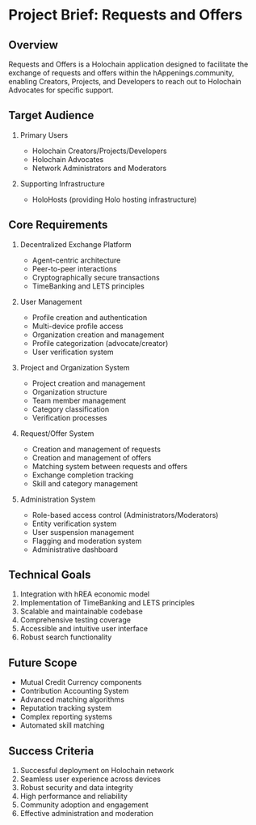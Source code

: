 # Project Brief: Requests and Offers

## Overview
Requests and Offers is a Holochain application designed to facilitate the exchange of requests and offers within the hAppenings.community, enabling Creators, Projects, and Developers to reach out to Holochain Advocates for specific support.

## Target Audience
1. Primary Users
   - Holochain Creators/Projects/Developers
   - Holochain Advocates
   - Network Administrators and Moderators

2. Supporting Infrastructure
   - HoloHosts (providing Holo hosting infrastructure)

## Core Requirements
1. Decentralized Exchange Platform
   - Agent-centric architecture
   - Peer-to-peer interactions
   - Cryptographically secure transactions
   - TimeBanking and LETS principles

2. User Management
   - Profile creation and authentication
   - Multi-device profile access
   - Organization creation and management
   - Profile categorization (advocate/creator)
   - User verification system

3. Project and Organization System
   - Project creation and management
   - Organization structure
   - Team member management
   - Category classification
   - Verification processes

4. Request/Offer System
   - Creation and management of requests
   - Creation and management of offers
   - Matching system between requests and offers
   - Exchange completion tracking
   - Skill and category management

5. Administration System
   - Role-based access control (Administrators/Moderators)
   - Entity verification system
   - User suspension management
   - Flagging and moderation system
   - Administrative dashboard

## Technical Goals
1. Integration with hREA economic model
2. Implementation of TimeBanking and LETS principles
3. Scalable and maintainable codebase
4. Comprehensive testing coverage
5. Accessible and intuitive user interface
6. Robust search functionality

## Future Scope
- Mutual Credit Currency components
- Contribution Accounting System
- Advanced matching algorithms
- Reputation tracking system
- Complex reporting systems
- Automated skill matching

## Success Criteria
1. Successful deployment on Holochain network
2. Seamless user experience across devices
3. Robust security and data integrity
4. High performance and reliability
5. Community adoption and engagement
6. Effective administration and moderation 